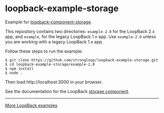 # loopback-example-storage

Example for [loopback-component-storage](https://github.com/strongloop/loopback-component-storage).

This repository contains two directories: `example-2.0` for the LoopBack 2.x app, and `example`, for the legacy LoopBack 1.x app.  Use `example-2.0` unless you are working with a legacy LoopBack 1.x app.

Follow these steps to run the example:
```
$ git clone https://github.com/strongloop/loopback-example-storage.git
$ cd loopback-example-storage/example-2.0
$ npm install
$ node .
```

Then load http://localhost:3000 in your browser.

See the documentation for the LoopBack [storage component](https://docs.strongloop.com/display/LB/Storage+component).

---

[More LoopBack examples](https://github.com/strongloop/loopback-example)
